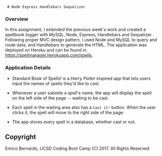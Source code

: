      # Node Express Handlebars Sequelizer

### Overview

In this assignment, I extended the previous week's work and created a spellbook logger with MySQL, Node, Express, Handlebars and Sequelizer. Following proper MVC design pattern, I used Node and MySQL to query and route data, and Handlebars to generate the HTML. The application was deployed on Heroku and can be found in https://spellmanager.herokuapp.com/spells.

### Application Details

* Standard Book of Spells! is a *Harry Potter* inspired app that lets users input the names of spells they'd like to cast.

* Whenever a user submits a spell's name, the app will display the spell on the left side of the page -- waiting to be cast.

* Each spell in the waiting area also has a `Cast it!` button. When the user clicks it, the spell will move to the right side of the page.

* The app stores every spell in a database, whether cast or not.

## Copyright

Enrico Bernardo, UCSD Coding Boot Camp (C) 2017. All Rights Reserved.
